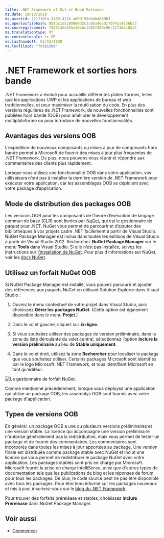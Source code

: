 ```yaml
---
title: .NET Framework et Out-of-Band Releases
ms.date: 10/10/2018
ms.assetid: 721f10fa-3189-4124-a00d-56ddabd889b3
ms.openlocfilehash: 058bc1a5180060d3c3c6ba4ead1f074a14336b53
ms.sourcegitcommit: 7588136e355e10cbc2582f389c90c127363c02a5
ms.translationtype: MT
ms.contentlocale: fr-FR
ms.lasthandoff: 03/15/2020
ms.locfileid: "79181568"
---
```

# <a name="net-framework-and-out-of-band-releases"></a>.NET Framework et sorties hors bande

.NET Framework a évolué pour accueillir différentes plates-formes, telles que les applications UWP et les applications de bureau et web traditionnelles, et pour maximiser la réutilisation du code. En plus des versions régulières de .NET Framework, de nouvelles fonctionnalités sont publiées hors bande (OOB) pour améliorer le développement multiplateforme ou pour introduire de nouvelles fonctionnalités.

## <a name="advantages-of-oob-releases"></a>Avantages des versions OOB

L’expédition de nouveaux composants ou mises à jour de composants hors bande permet à Microsoft de fournir des mises à jour plus fréquentes de .NET Framework. De plus, nous pouvons nous réunir et répondre aux commentaires des clients plus rapidement.

Lorsque vous utilisez une fonctionnalité OOB dans votre application, vos utilisateurs n’ont pas à installer la dernière version de .NET Framework pour exécuter votre application, car les assemblages OOB se déploient avec votre package d’application.

## <a name="how-oob-packages-are-distributed"></a>Mode de distribution des packages OOB

Les versions OOB pour les composants de l’heure d’exécution de langage commun de base (CLR) sont livrées par [NuGet](https://www.nuget.org/), qui est le gestionnaire de paquet pour .NET. NuGet vous permet de parcourir et d’ajouter des bibliothèques à vos projets cadre .NET facilement à partir de Visual Studio. NuGet Package Manager est inclus dans toutes les éditions de Visual Studio à partir de Visual Studio 2012. Recherchez **NuGet Package Manager** sur le menu **Tools** dans Visual Studio. Si elle n’est pas installée, suivez les instructions sur [l’installation de NuGet](/nuget/install-nuget-client-tools). Pour plus d’informations sur NuGet, voir les [docs NuGet](/nuget).

## <a name="use-a-nuget-oob-package"></a>Utilisez un forfait NuGet OOB

Si NuGet Package Manager est installé, vous pouvez parcourir et ajouter des références aux paquets NuGet en utilisant Solution Explorer dans Visual Studio :

1. Ouvrez le menu contextuel de votre projet dans Visual Studio, puis choisissez **Gérer les packages NuGet**. (Cette option est également disponible dans le menu **Projet**.)

2. Dans le volet gauche, cliquez sur **En ligne**.

3. Si vous souhaitez utiliser des packages de version préliminaire, dans la zone de liste déroulante du volet central, sélectionnez l’option **Inclure la version préliminaire** au lieu de **Stable uniquement**.

4. Dans le volet droit, utilisez la zone **Rechercher** pour localiser le package que vous souhaitez utiliser. Certains packages Microsoft sont identifiés par le logo Microsoft .NET Framework, et tous identifient Microsoft en tant qu'éditeur.

![Le gestionnaire de forfait NuGet.](./media/the-net-framework-and-out-of-band-releases/nuget-package-manager-dialog.png)

Comme mentionné précédemment, lorsque vous déployez une application qui utilise un package OOB, les assemblys OOB sont fournis avec votre package d'application.

## <a name="types-of-oob-releases"></a>Types de versions OOB

En général, un package OOB a une ou plusieurs versions préliminaires et une version stable. La licence qui accompagne une version préliminaire n'autorise généralement pas la redistribution, mais vous permet de tester un package et de fournir des commentaires. Les commentaires sont incorporés dans toutes les mises à jour apportées au package. Une version finale est distribuée comme package stable avec NuGet et inclut une licence qui vous permet de redistribuer le package NuGet avec votre application. Les packages stables sont pris en charge par Microsoft. Microsoft fournit la prise en charge IntelliSense, ainsi que d'autres types de documentation tels que les publications de blog et les réponses de forum pour tous les packages. De plus, le code source peut ne pas être disponible avec tous les packages. Pour être tenu informé sur les packages nouveaux et mis à jour, inscrivez-vous sur le [blog du .NET Framework](https://devblogs.microsoft.com/dotnet/).

Pour trouver des forfaits préreléase et stables, choisissez **Inclure Prerelease** dans NuGet Package Manager.

## <a name="see-also"></a>Voir aussi

- [Commencer](index.md)
